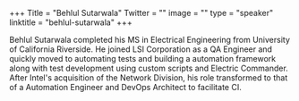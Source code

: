 +++
Title = "Behlul Sutarwala"
Twitter = ""
image = ""
type = "speaker"
linktitle = "behlul-sutarwala"
+++  

Behlul Sutarwala completed his MS in Electrical Engineering from University of California Riverside. He joined LSI Corporation as a QA Engineer and quickly moved to automating tests and building a automation framework along with test development using custom scripts and Electric Commander. After Intel's acquisition of the Network Division, his role transformed to that of a Automation Engineer and DevOps Architect to facilitate CI.
